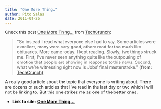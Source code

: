```yaml
---
title: "One More Thing…"
author: Pito Salas
date: 2011-08-26
---
```


Check this post [One More
Thing…](<http://feedproxy.google.com/~r/Techcrunch/~3/ag8UJf5_HY4/>) from
[TechCrunch](<http://feeds.feedburner.com/Techcrunch>):

> "So instead I read what everyone else had to say. Some articles were
> excellent, many were very good, others read far too much like obituaries.
> More came today. I kept reading. Slowly, two things struck me. First, I’ve
> never seen anything quite like the outpouring of emotion that people are
> showing in response to this news. Second, what we’re witnessing right now is
> Jobs’ final masterstroke." (**from:**
> [TechCrunch)](<http://feeds.feedburner.com/Techcrunch>)

A really good article about the topic that everyone is writing about. There
are dozens of such articles that I've read in the last day or two which I will
not be linking to. But this one strikes me as one of the better ones.


* **Link to site:** **[One More Thing…](None)**
